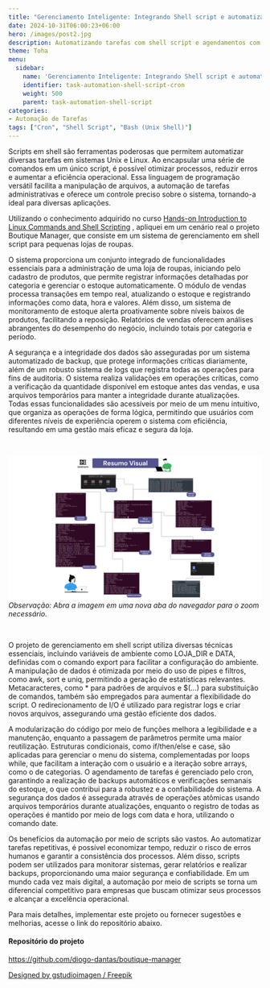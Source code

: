 ```yaml
---
title: "Gerenciamento Inteligente: Integrando Shell script e automatizando tarefas"
date: 2024-10-31T06:00:23+06:00
hero: /images/post2.jpg
description: Automatizando tarefas com shell script e agendamentos com cron.
theme: Toha
menu:
  sidebar:
    name: 'Gerenciamento Inteligente: Integrando Shell script e automatizando tarefas'
    identifier: task-automation-shell-script-cron
    weight: 500
    parent: task-automation-shell-script
categories: 
- Automação de Tarefas
tags: ["Cron", "Shell Script", "Bash (Unix Shell)"]
---
```



Scripts em shell são ferramentas poderosas que permitem automatizar diversas tarefas em sistemas Unix e Linux. Ao encapsular uma série de comandos em um único script, é possível otimizar processos, reduzir erros e aumentar a eficiência operacional. Essa linguagem de programação versátil facilita a manipulação de arquivos, a automação de tarefas administrativas e oferece um controle preciso sobre o sistema, tornando-a ideal para diversas aplicações.



Utilizando o conhecimento adquirido no curso [Hands-on Introduction to Linux Commands and Shell Scripting](https://www.coursera.org/account/accomplishments/verify/30JGE2RZY8T4 "Visite o certificado do curso") , apliquei em um cenário real o projeto Boutique Manager, que consiste em um sistema de gerenciamento em shell script para pequenas lojas de roupas. 

O sistema proporciona um conjunto integrado de funcionalidades essenciais para a administração de uma loja de roupas, iniciando pelo cadastro de produtos, que permite registrar informações detalhadas por categoria e gerenciar o estoque automaticamente. O módulo de vendas processa transações em tempo real, atualizando o estoque e registrando informações como data, hora e valores. Além disso, um sistema de monitoramento de estoque alerta proativamente sobre níveis baixos de produtos, facilitando a reposição. Relatórios de vendas oferecem análises abrangentes do desempenho do negócio, incluindo totais por categoria e período.

A segurança e a integridade dos dados são asseguradas por um sistema automatizado de backup, que protege informações críticas diariamente, além de um robusto sistema de logs que registra todas as operações para fins de auditoria. O sistema realiza validações em operações críticas, como a verificação da quantidade disponível em estoque antes das vendas, e usa arquivos temporários para manter a integridade durante atualizações. Todas essas funcionalidades são acessíveis por meio de um menu intuitivo, que organiza as operações de forma lógica, permitindo que usuários com diferentes níveis de experiência operem o sistema com eficiência, resultando em uma gestão mais eficaz e segura da loja.

<br>

![Resumo Visual](./images/BM_layout.png)
*Observação: Abra a imagem em uma nova aba do navegador para o zoom necessário.*

<br>

O projeto de gerenciamento em shell script utiliza diversas técnicas essenciais, incluindo variáveis de ambiente como LOJA_DIR e DATA, definidas com o comando export para facilitar a configuração do ambiente. A manipulação de dados é otimizada por meio do uso de pipes e filtros, como awk, sort e uniq, permitindo a geração de estatísticas relevantes. Metacaracteres, como * para padrões de arquivos e $(...) para substituição de comandos, também são empregados para aumentar a flexibilidade do script. O redirecionamento de I/O é utilizado para registrar logs e criar novos arquivos, assegurando uma gestão eficiente dos dados.

A modularização do código por meio de funções melhora a legibilidade e a manutenção, enquanto a passagem de parâmetros permite uma maior reutilização. Estruturas condicionais, como if/then/else e case, são aplicadas para gerenciar o menu do sistema, complementadas por loops while, que facilitam a interação com o usuário e a iteração sobre arrays, como o de categorias. O agendamento de tarefas é gerenciado pelo cron, garantindo a realização de backups automáticos e verificações semanais do estoque, o que contribui para a robustez e a confiabilidade do sistema. A segurança dos dados é assegurada através de operações atômicas usando arquivos temporários durante atualizações, enquanto o registro de todas as operações é mantido por meio de logs com data e hora, utilizando o comando date.

Os benefícios da automação por meio de scripts são vastos. Ao automatizar tarefas repetitivas, é possível economizar tempo, reduzir o risco de erros humanos e garantir a consistência dos processos. Além disso, scripts podem ser utilizados para monitorar sistemas, gerar relatórios e realizar backups, proporcionando uma maior segurança e confiabilidade. Em um mundo cada vez mais digital, a automação por meio de scripts se torna um diferencial competitivo para empresas que buscam otimizar seus processos e alcançar a excelência operacional.


Para mais detalhes, implementar este projeto ou fornecer sugestões e melhorias, acesse o link do repositório  abaixo.

#### Repositório do projeto

https://github.com/diogo-dantas/boutique-manager

<a href="http://www.freepik.com">Designed by gstudioimagen / Freepik</a>

